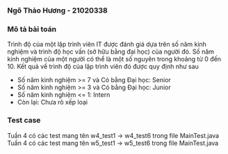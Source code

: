 ### Ngô Thảo Hương - 21020338
### Mô tả bài toán
Trình độ của một lập trình viên IT được đánh giá dựa trên số năm kinh nghiệm và trình độ học vấn (sở hữu bằng đại học) của người đó. Số năm kinh nghiệm của một người có thể là một số nguyên trong khoảng từ 0 đến 10. Kết quả về trình độ của lập trình viên đó được quy định như sau
- Số năm kinh nghiệm >= 7 và Có bằng Đại học: Senior
- Số năm kinh nghiệm >= 3 và Có bằng Đại học: Junior
- Số năm kinh nghiệm <= 1: Intern
- Còn lại: Chưa rõ xếp loại
### Test case
Tuần 4 có các test mang tên w4_test1 -> w4_test6 trong file MainTest.java
Tuần 4 có các test mang tên w5_test1 -> w5_test6 trong file MainTest.java
